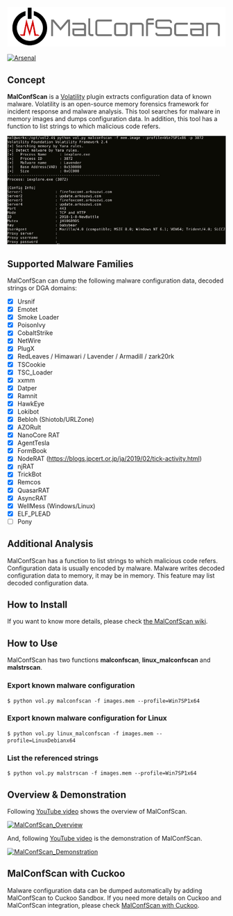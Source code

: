 <div align="center"><img src="images/title.svg" width="800"></div>

  [![Arsenal](https://rawgit.com/toolswatch/badges/master/arsenal/usa/2019.svg)](http://www.toolswatch.org/2019/05/amazing-black-hat-arsenal-usa-2019-lineup-announced/)  

## Concept
  **MalConfScan** is a [Volatility](https://github.com/volatilityfoundation/volatility) plugin extracts configuration data of known malware. Volatility is an open-source memory forensics framework for incident response and malware analysis. This tool searches for malware in memory images and dumps configuration data. In addition, this tool has a function to list strings to which malicious code refers.  

  ![MalConfScan sample](images/sample1.png)  

## Supported Malware Families
  MalConfScan can dump the following malware configuration data, decoded strings or DGA domains:

  - [x] Ursnif
  - [x] Emotet
  - [x] Smoke Loader
  - [x] PoisonIvy
  - [x] CobaltStrike
  - [x] NetWire
  - [x] PlugX
  - [x] RedLeaves / Himawari / Lavender / Armadill / zark20rk
  - [x] TSCookie
  - [x] TSC_Loader
  - [x] xxmm
  - [x] Datper
  - [x] Ramnit
  - [x] HawkEye
  - [x] Lokibot
  - [x] Bebloh (Shiotob/URLZone)
  - [x] AZORult
  - [x] NanoCore RAT
  - [x] AgentTesla
  - [x] FormBook
  - [x] NodeRAT (https://blogs.jpcert.or.jp/ja/2019/02/tick-activity.html)
  - [x] njRAT
  - [x] TrickBot
  - [x] Remcos
  - [x] QuasarRAT
  - [x] AsyncRAT
  - [x] WellMess (Windows/Linux)
  - [x] ELF_PLEAD
  - [ ] Pony

## Additional Analysis
  MalConfScan has a function to list strings to which malicious code refers. Configuration data is usually encoded by malware. Malware writes decoded configuration data to memory, it may be in memory. This feature may list decoded configuration data.  

## How to Install
  If you want to know more details, please check [the MalConfScan wiki](https://github.com/JPCERTCC/MalConfScan/wiki).

## How to Use
 MalConfScan has two functions **malconfscan**, **linux_malconfscan** and **malstrscan**.

### Export known malware configuration
```
$ python vol.py malconfscan -f images.mem --profile=Win7SP1x64
```

### Export known malware configuration for Linux
```
$ python vol.py linux_malconfscan -f images.mem --profile=LinuxDebianx64
```

### List the referenced strings
```
$ python vol.py malstrscan -f images.mem --profile=Win7SP1x64
```

## Overview & Demonstration

  Following [YouTube video](https://youtu.be/n36WAzgHldY) shows the overview of MalConfScan.

  [![MalConfScan_Overview](https://img.youtube.com/vi/n36WAzgHldY/sddefault.jpg)](https://youtu.be/n36WAzgHldY)

  And, following  [YouTube video](https://youtu.be/kPsOvoRHK3k) is the demonstration of MalConfScan.

  [![MalConfScan_Demonstration](https://img.youtube.com/vi/kPsOvoRHK3k/sddefault.jpg)](https://youtu.be/kPsOvoRHK3k)

## MalConfScan with Cuckoo
  Malware configuration data can be dumped automatically by adding MalConfScan to Cuckoo Sandbox. If you need more details on Cuckoo and MalConfScan integration, please check [MalConfScan with Cuckoo](https://github.com/JPCERTCC/MalConfScan-with-Cuckoo).
